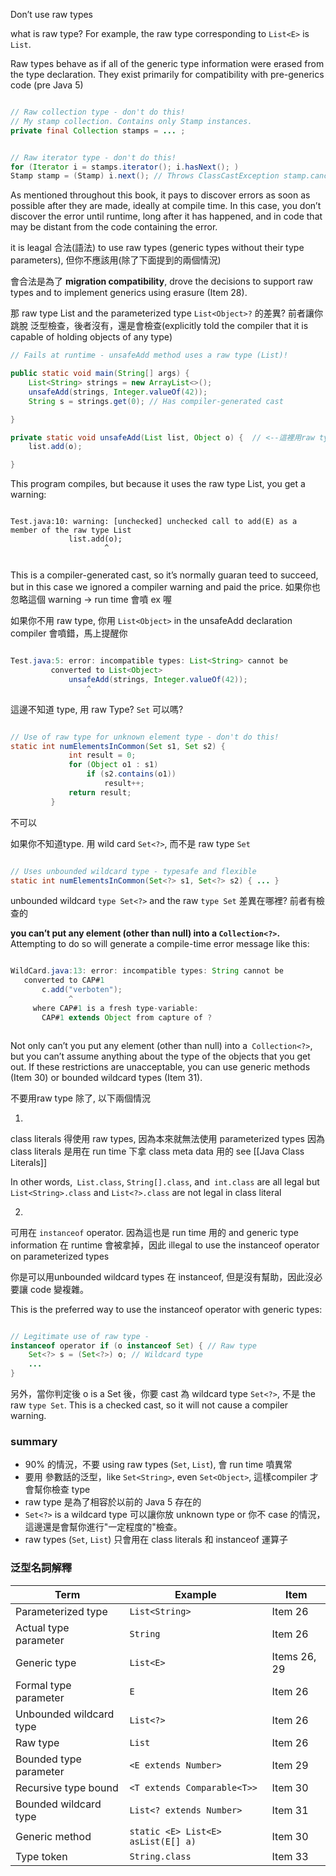 Don’t use raw types 


what is raw type?
For example, the raw type corresponding to `List<E>` is `List`. 

Raw types behave as if all of the generic type information were erased from the type declaration.
They exist primarily for compatibility with pre-generics code (pre Java 5)

```java

// Raw collection type - don't do this!
// My stamp collection. Contains only Stamp instances.
private final Collection stamps = ... ;


// Raw iterator type - don't do this!
for (Iterator i = stamps.iterator(); i.hasNext(); )
Stamp stamp = (Stamp) i.next(); // Throws ClassCastException stamp.cancel();

```


As mentioned throughout this book, it pays to discover errors as soon as possible after they are made, ideally at compile time. 
In this case, you don’t discover the error until runtime, long after it has happened, and in code that may be distant from the code containing the error.



 it is leagal 合法(語法) to use raw types (generic types without their type parameters), 但你不應該用(除了下面提到的兩個情況)
 
會合法是為了 **migration compatibility**, drove the decisions to support raw types and to implement generics using erasure (Item 28).




那 raw type List and the parameterized type `List<Object>?` 的差異?
前者讓你跳脫 泛型檢查，後者沒有，還是會檢查(explicitly told the compiler that it is capable of holding objects of any type)


```java
// Fails at runtime - unsafeAdd method uses a raw type (List)!

public static void main(String[] args) {  
	List<String> strings = new ArrayList<>(); 
	unsafeAdd(strings, Integer.valueOf(42));  
	String s = strings.get(0); // Has compiler-generated cast

}

private static void unsafeAdd(List list, Object o) {  // <--這裡用raw type, 因此 compiler 只會噴 warning
	list.add(o);

}
```

This program compiles, but because it uses the raw type List, you get a warning:
```shell

Test.java:10: warning: [unchecked] unchecked call to add(E) as a member of the raw type List
             list.add(o);
                     ^


```


This is a compiler-generated cast, so it’s normally guaran teed to succeed, but in this case we ignored a compiler warning and paid the price.
如果你也忽略這個 warning -> run time 會噴 ex 喔



如果你不用 raw type, 你用  `List<Object>` in the unsafeAdd declaration
compiler 會噴錯，馬上提醒你

```java

Test.java:5: error: incompatible types: List<String> cannot be
         converted to List<Object>
             unsafeAdd(strings, Integer.valueOf(42));
                 ^

```




這邊不知道 type, 用 raw Type? `Set` 可以嗎?
```java

// Use of raw type for unknown element type - don't do this! 
static int numElementsInCommon(Set s1, Set s2) {
             int result = 0;
             for (Object o1 : s1)
                 if (s2.contains(o1))
                     result++;
             return result;
         }

```
不可以

如果你不知道type. 用 wild card `Set<?>`, 而不是 raw type `Set`

```java

// Uses unbounded wildcard type - typesafe and flexible 
static int numElementsInCommon(Set<?> s1, Set<?> s2) { ... }

```



unbounded wildcard `type Set<?>` and the raw `type Set` 差異在哪裡? 前者有檢查的


**you can’t put any element (other than null) into a `Collection<?>`.** 
Attempting to do so will generate a compile-time error message like this:
```java

WildCard.java:13: error: incompatible types: String cannot be
   converted to CAP#1
       c.add("verboten");
             ^
     where CAP#1 is a fresh type-variable:
       CAP#1 extends Object from capture of ?



```


Not only can’t you put any element (other than null) into a` Collection<?>`, but you can’t assume anything about the type of the objects that you get out. If these restrictions are unacceptable, you can use generic methods (Item 30) or bounded wildcard types (Item 31).


不要用raw type 除了, 以下兩個情況

1.
class literals 得使用 raw types, 因為本來就無法使用 parameterized types
因為 class literals 是用在 run time 下拿 class meta data 用的 
see [[Java Class Literals]]

In other words,` List.class`, `String[].class`, and` int.class` are all legal
but `List<String>.class` and `List<?>.class` are not legal in class literal


2.
可用在 `instanceof` operator. 
因為這也是 run time 用的
and generic type information  在 runtime 會被拿掉，因此 illegal to use the instanceof operator on parameterized types

你是可以用unbounded wildcard types  在 instanceof, 但是沒有幫助，因此沒必要讓 code 變複雜。


This is the preferred way to use the instanceof operator with generic types:
```java

// Legitimate use of raw type - 
instanceof operator if (o instanceof Set) { // Raw type
	Set<?> s = (Set<?>) o; // Wildcard type
	... 
}

```

另外，當你判定後 o is a Set 後，你要 cast 為 wildcard type `Set<?>`, 不是 the raw `type Set`. 
This is a checked cast, so it will not cause a compiler warning.



### summary

- 90% 的情況，不要 using raw types (`Set`, `List`), 會 run time 噴異常
- 要用 參數話的泛型，like `Set<String>`, even `Set<Object>`, 這樣compiler 才會幫你檢查 type
- raw type 是為了相容於以前的 Java 5 存在的
-  `Set<?>` is a wildcard type 可以讓你放 unknown type or 你不 case 的情況，這邊還是會幫你進行"一定程度的"檢查。
- raw types (`Set`, `List`) 只會用在 class literals 和 instanceof 運算子

### 泛型名詞解釋
| Term | Example | Item |
|---|---|---|
| Parameterized type | `List<String>` | Item 26 |
| Actual type parameter | `String` | Item 26 |
| Generic type | `List<E>` | Items 26, 29 |
| Formal type parameter | `E` | Item 26 |
| Unbounded wildcard type | `List<?>` | Item 26 |
| Raw type | `List` | Item 26 |
| Bounded type parameter | `<E extends Number>` | Item 29 |
| Recursive type bound | `<T extends Comparable<T>>` | Item 30 |
| Bounded wildcard type | `List<? extends Number>` | Item 31 |
| Generic method | `static <E> List<E> asList(E[] a)` | Item 30 |
| Type token | `String.class` | Item 33 |
